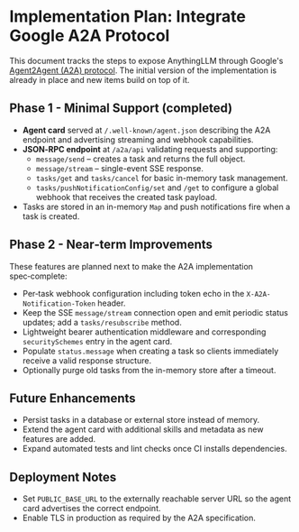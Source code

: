 # Implementation Plan: Integrate Google A2A Protocol

This document tracks the steps to expose AnythingLLM through Google's [Agent2Agent (A2A) protocol](https://github.com/google/A2A).  The initial version of the implementation is already in place and new items build on top of it.

## Phase 1 - Minimal Support (completed)
- **Agent card** served at `/.well-known/agent.json` describing the A2A endpoint and advertising streaming and webhook capabilities.
- **JSON‑RPC endpoint** at `/a2a/api` validating requests and supporting:
  - `message/send` – creates a task and returns the full object.
  - `message/stream` – single-event SSE response.
  - `tasks/get` and `tasks/cancel` for basic in-memory task management.
  - `tasks/pushNotificationConfig/set` and `/get` to configure a global webhook that receives the created task payload.
- Tasks are stored in an in-memory `Map` and push notifications fire when a task is created.

## Phase 2 - Near‑term Improvements
These features are planned next to make the A2A implementation spec‑complete:
- Per‑task webhook configuration including token echo in the `X-A2A-Notification-Token` header.
- Keep the SSE `message/stream` connection open and emit periodic status updates; add a `tasks/resubscribe` method.
- Lightweight bearer authentication middleware and corresponding `securitySchemes` entry in the agent card.
- Populate `status.message` when creating a task so clients immediately receive a valid response structure.
- Optionally purge old tasks from the in-memory store after a timeout.

## Future Enhancements
- Persist tasks in a database or external store instead of memory.
- Extend the agent card with additional skills and metadata as new features are added.
- Expand automated tests and lint checks once CI installs dependencies.

## Deployment Notes
- Set `PUBLIC_BASE_URL` to the externally reachable server URL so the agent card advertises the correct endpoint.
- Enable TLS in production as required by the A2A specification.

